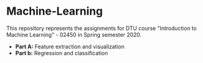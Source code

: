 # Machine-Learning
This repository represents the assignments for DTU course "Introduction to Machine Learning" - 02450 in Spring semester 2020.

* **Part A:** Feature extraction and visualization 
* **Part b:** Regression and classification 

